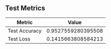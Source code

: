 ## Test Metrics
| Metric | Value |
|--------|-------|
| Test Accuracy | 0.9527559280395508 |
| Test Loss | 0.1415663808584213 |
